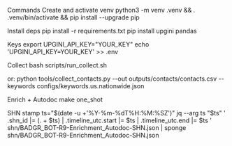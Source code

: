
Commands
Create and activate venv
python3 -m venv .venv && . .venv/bin/activate && pip install --upgrade pip

Install deps
pip install -r requirements.txt
pip install upgini pandas

Keys
export UPGINI_API_KEY="YOUR_KEY"
echo 'UPGINI_API_KEY=YOUR_KEY' >> .env

Collect
bash scripts/run_collect.sh

or:
python tools/collect_contacts.py --out outputs/contacts/contacts.csv --keywords configs/keywords.us.nationwide.json

Enrich + Autodoc
make one_shot

SHN stamp
ts="$(date -u +'%Y-%m-%dT%H:%M:%SZ')"
jq --arg ts "$ts" '
.shn_id |= (. + $ts) |
.timeline_utc.start |= $ts |
.timeline_utc.end |= $ts
' shn/BADGR_BOT-R9-Enrichment_Autodoc-SHN.json | sponge shn/BADGR_BOT-R9-Enrichment_Autodoc-SHN.json
